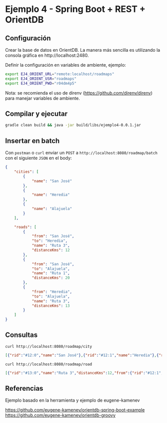 # Ejemplo 4 - Spring Boot + REST + OrientDB

## Configuración

Crear la base de datos en OrientDB. La manera más sencilla es utilizando la consola gráfica en http://localhost:2480.

Definir la configuración en variables de ambiente, ejemplo:

```bash
export EJ4_ORIENT_URL="remote:localhost/roadmaps"
export EJ4_ORIENT_USR="roadmaps"
export EJ4_ORIENT_PWD="r04dm4p5"
```

Nota: se recomienda el uso de direnv (https://github.com/direnv/direnv) para manejar variables de ambiente.

## Compilar y ejecutar

```bash
gradle clean build && java -jar build/libs/ejemplo4-0.0.1.jar
```

## Insertar en batch

Con `postman` o `curl` enviar un `POST` a `http://localhost:8080/roadmap/batch` con el siguiente `JSON` en el body:

```json
{
    "cities": [
        {
            "name": "San José"
        },
        {
            "name": "Heredia"
        },
        {
            "name": "Alajuela"
        }
    ],

    "roads": [
        {
            "from": "San José",
            "to": "Heredia",
            "name": "Ruta 3",
            "distanceKms": 12
        },
        {
            "from": "San José",
            "to": "Alajuela",
            "name": "Ruta 1",
            "distanceKms": 20
        },
        {
            "from": "Heredia",
            "to": "Alajuela",
            "name": "Ruta 3",
            "distanceKms": 13
        }
    ]
}
```

## Consultas

```
curl http://localhost:8080/roadmap/city
```

```json
[{"rid":"#12:0","name":"San José"},{"rid":"#12:1","name":"Heredia"},{"rid":"#12:2","name":"Alajuela"}]
```

```
curl http://localhost:8080/roadmap/road
```

```json
[{"rid":"#13:0","name":"Ruta 3","distanceKms":12,"from":{"rid":"#12:1","name":"Heredia"},"to":{"rid":"#12:0","name":"San José"}},{"rid":"#13:1","name":"Ruta 1","distanceKms":20,"from":{"rid":"#12:2","name":"Alajuela"},"to":{"rid":"#12:0","name":"San José"}},{"rid":"#13:2","name":"Ruta 3","distanceKms":12,"from":{"rid":"#12:0","name":"San José"},"to":{"rid":"#12:1","name":"Heredia"}},{"rid":"#13:3","name":"Ruta 1","distanceKms":20,"from":{"rid":"#12:0","name":"San José"},"to":{"rid":"#12:2","name":"Alajuela"}},{"rid":"#13:4","name":"Ruta 3","distanceKms":13,"from":{"rid":"#12:1","name":"Heredia"},"to":{"rid":"#12:2","name":"Alajuela"}},{"rid":"#13:5","name":"Ruta 3","distanceKms":13,"from":{"rid":"#12:2","name":"Alajuela"},"to":{"rid":"#12:1","name":"Heredia"}}]
```

## Referencias

Ejemplo basado en la herramienta y ejemplo de eugene-kamenev

https://github.com/eugene-kamenev/orientdb-spring-boot-example
https://github.com/eugene-kamenev/orientdb-groovy